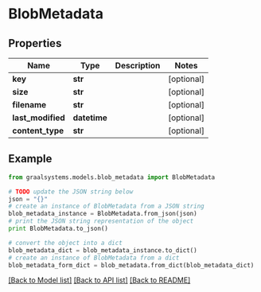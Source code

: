 # BlobMetadata


## Properties

Name | Type | Description | Notes
------------ | ------------- | ------------- | -------------
**key** | **str** |  | [optional] 
**size** | **str** |  | [optional] 
**filename** | **str** |  | [optional] 
**last_modified** | **datetime** |  | [optional] 
**content_type** | **str** |  | [optional] 

## Example

```python
from graalsystems.models.blob_metadata import BlobMetadata

# TODO update the JSON string below
json = "{}"
# create an instance of BlobMetadata from a JSON string
blob_metadata_instance = BlobMetadata.from_json(json)
# print the JSON string representation of the object
print BlobMetadata.to_json()

# convert the object into a dict
blob_metadata_dict = blob_metadata_instance.to_dict()
# create an instance of BlobMetadata from a dict
blob_metadata_form_dict = blob_metadata.from_dict(blob_metadata_dict)
```
[[Back to Model list]](../README.md#documentation-for-models) [[Back to API list]](../README.md#documentation-for-api-endpoints) [[Back to README]](../README.md)


